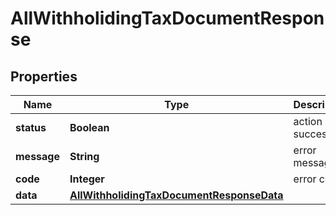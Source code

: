 

# AllWithholidingTaxDocumentResponse

## Properties

Name | Type | Description | Notes
------------ | ------------- | ------------- | -------------
**status** | **Boolean** | action success |  [optional]
**message** | **String** | error message |  [optional]
**code** | **Integer** | error code |  [optional]
**data** | [**AllWithholidingTaxDocumentResponseData**](AllWithholidingTaxDocumentResponseData.md) |  |  [optional]



